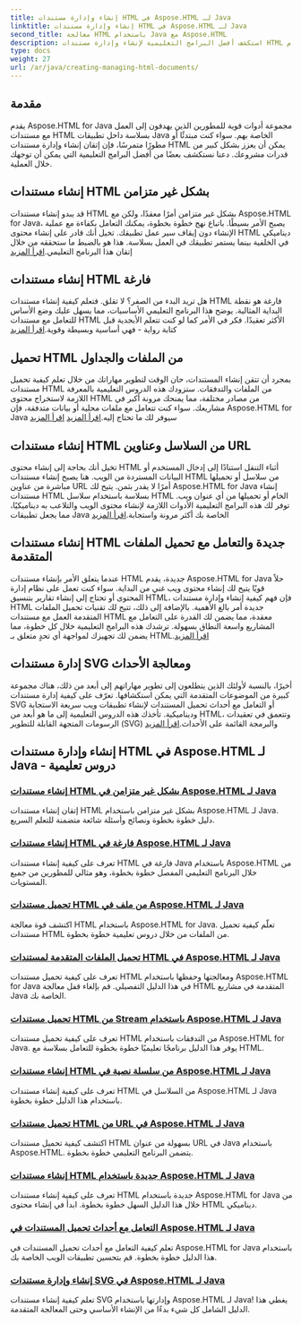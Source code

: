 ```yaml
---
title: إنشاء وإدارة مستندات HTML في Aspose.HTML لـ Java
linktitle: إنشاء وإدارة مستندات HTML في Aspose.HTML لـ Java
second_title: معالجة HTML باستخدام Java مع Aspose.HTML
description: استكشف أفضل البرامج التعليمية لإنشاء وإدارة مستندات HTML باستخدام Aspose.HTML لـ Java. مثالي لمطوري Java الذين يبحثون عن أدلة تفصيلية خطوة بخطوة.
type: docs
weight: 27
url: /ar/java/creating-managing-html-documents/
---
```

## مقدمة

يقدم Aspose.HTML for Java مجموعة أدوات قوية للمطورين الذين يهدفون إلى العمل مع مستندات HTML بسلاسة داخل تطبيقات Java الخاصة بهم. سواء كنت مبتدئًا أو مطورًا متمرسًا، فإن إتقان إنشاء وإدارة مستندات HTML يمكن أن يعزز بشكل كبير من قدرات مشروعك. دعنا نستكشف بعضًا من أفضل البرامج التعليمية التي يمكن أن توجهك خلال العملية.

## إنشاء مستندات HTML بشكل غير متزامن

 قد يبدو إنشاء مستندات HTML بشكل غير متزامن أمرًا معقدًا، ولكن مع Aspose.HTML for Java، يصبح الأمر بسيطًا. باتباع نهج خطوة بخطوة، يمكنك التعامل بكفاءة مع عملية الإنشاء دون إيقاف سير عمل تطبيقك. تخيل أنك قادر على إنشاء محتوى HTML ديناميكي في الخلفية بينما يستمر تطبيقك في العمل بسلاسة. هذا هو بالضبط ما ستحققه من خلال إتقان هذا البرنامج التعليمي.[اقرأ المزيد](./create-html-documents-async/)

## إنشاء مستندات HTML فارغة

هل تريد البدء من الصفر؟ لا تقلق. فتعلم كيفية إنشاء مستندات HTML فارغة هو نقطة البداية المثالية. يوضح هذا البرنامج التعليمي الأساسيات، مما يسهل عليك وضع الأساس للتعامل مع مستندات HTML الأكثر تعقيدًا. فكر في الأمر كما لو كنت تتعلم الأبجدية قبل كتابة رواية - فهي أساسية وبسيطة وقوية.[اقرأ المزيد](./create-empty-html-documents/)

## تحميل HTML من الملفات والجداول

 بمجرد أن تتقن إنشاء المستندات، حان الوقت لتطوير مهاراتك من خلال تعلم كيفية تحميل مستندات HTML من الملفات والتدفقات. ستزودك هذه الدروس التعليمية بالمعرفة اللازمة لاستخراج محتوى HTML من مصادر مختلفة، مما يمنحك مرونة أكبر في مشاريعك. سواء كنت تتعامل مع ملفات محلية أو بيانات متدفقة، فإن Aspose.HTML for Java سيوفر لك ما تحتاج إليه.[اقرأ المزيد](./load-html-documents-from-file/) [اقرأ المزيد](./load-html-documents-from-stream/)

## إنشاء مستندات HTML من السلاسل وعناوين URL

تخيل أنك بحاجة إلى إنشاء محتوى HTML أثناء التنقل استنادًا إلى إدخال المستخدم أو البيانات المستردة من الويب. هنا يصبح إنشاء مستندات HTML من سلاسل أو تحميلها مباشرة من عناوين URL أمرًا لا يقدر بثمن. يتيح لك Aspose.HTML for Java إنشاء مستندات HTML بسلاسة باستخدام سلاسل HTML الخام أو تحميلها من أي عنوان ويب. توفر لك هذه البرامج التعليمية الأدوات اللازمة لإنشاء محتوى الويب والتلاعب به ديناميكيًا، مما يجعل تطبيقات Java الخاصة بك أكثر مرونة واستجابة.[اقرأ المزيد](./create-html-documents-from-string/)

## إنشاء مستندات HTML جديدة والتعامل مع تحميل الملفات المتقدمة

عندما يتعلق الأمر بإنشاء مستندات HTML جديدة، يقدم Aspose.HTML for Java حلاً قويًا يتيح لك إنشاء محتوى ويب غني من البداية. سواء كنت تعمل على نظام إدارة المحتوى أو تحتاج إلى إنشاء تقارير بتنسيق HTML، فإن فهم كيفية إنشاء وإدارة مستندات HTML جديدة أمر بالغ الأهمية. بالإضافة إلى ذلك، تتيح لك تقنيات تحميل الملفات المتقدمة العمل مع مستندات HTML معقدة، مما يضمن لك القدرة على التعامل مع المشاريع واسعة النطاق بسهولة. ترشدك هذه البرامج التعليمية خلال كل خطوة، مما يضمن لك تجهيزك لمواجهة أي تحدٍ متعلق بـ HTML.[اقرأ المزيد](./generate-new-html-documents/)

## إدارة مستندات SVG ومعالجة الأحداث

 أخيرًا، بالنسبة لأولئك الذين يتطلعون إلى تطوير مهاراتهم إلى أبعد من ذلك، هناك مجموعة كبيرة من الموضوعات المتقدمة التي يمكن استكشافها. تعرّف على كيفية إدارة مستندات SVG أو التعامل مع أحداث تحميل المستندات لإنشاء تطبيقات ويب سريعة الاستجابة وديناميكية. تأخذك هذه الدروس التعليمية إلى ما هو أبعد من HTML، وتتعمق في تعقيدات الرسومات المتجهة القابلة للتطوير (SVG) والبرمجة القائمة على الأحداث.[اقرأ المزيد](./create-manage-svg-documents/)

## إنشاء وإدارة مستندات HTML في Aspose.HTML لـ Java - دروس تعليمية
### [إنشاء مستندات HTML بشكل غير متزامن في Aspose.HTML لـ Java](./create-html-documents-async/)
إتقان إنشاء مستندات HTML بشكل غير متزامن باستخدام Aspose.HTML لـ Java. دليل خطوة بخطوة ونصائح وأسئلة شائعة متضمنة للتعلم السريع.
### [إنشاء مستندات HTML فارغة في Aspose.HTML لـ Java](./create-empty-html-documents/)
تعرف على كيفية إنشاء مستندات HTML فارغة في Java باستخدام Aspose.HTML من خلال البرنامج التعليمي المفصل خطوة بخطوة، وهو مثالي للمطورين من جميع المستويات.
### [تحميل مستندات HTML من ملف في Aspose.HTML لـ Java](./load-html-documents-from-file/)
اكتشف قوة معالجة HTML باستخدام Aspose.HTML for Java. تعلّم كيفية تحميل مستندات HTML من الملفات من خلال دروس تعليمية خطوة بخطوة.
### [تحميل الملفات المتقدمة لمستندات HTML في Aspose.HTML لـ Java](./advanced-file-loading-html-documents/)
تعرف على كيفية تحميل مستندات HTML ومعالجتها وحفظها باستخدام Aspose.HTML for Java في هذا الدليل التفصيلي. قم بإلغاء قفل معالجة HTML المتقدمة في مشاريع Java الخاصة بك.
### [تحميل مستندات HTML من Stream باستخدام Aspose.HTML لـ Java](./load-html-documents-from-stream/)
تعرف على كيفية تحميل مستندات HTML من التدفقات باستخدام Aspose.HTML for Java. يوفر هذا الدليل برنامجًا تعليميًا خطوة بخطوة للتعامل بسلاسة مع HTML.
### [إنشاء مستندات HTML من سلسلة نصية في Aspose.HTML لـ Java](./create-html-documents-from-string/)
تعرف على كيفية إنشاء مستندات HTML من السلاسل في Aspose.HTML لـ Java باستخدام هذا الدليل خطوة بخطوة.
### [تحميل مستندات HTML من URL في Aspose.HTML لـ Java](./load-html-documents-from-url/)
اكتشف كيفية تحميل مستندات HTML بسهولة من عنوان URL في Java باستخدام Aspose.HTML. يتضمن البرنامج التعليمي خطوة بخطوة.
### [إنشاء مستندات HTML جديدة باستخدام Aspose.HTML لـ Java](./generate-new-html-documents/)
تعرف على كيفية إنشاء مستندات HTML جديدة باستخدام Aspose.HTML for Java من خلال هذا الدليل السهل خطوة بخطوة. ابدأ في إنشاء محتوى HTML ديناميكي.
### [التعامل مع أحداث تحميل المستندات في Aspose.HTML لـ Java](./handle-document-load-events/)
تعلم كيفية التعامل مع أحداث تحميل المستندات في Aspose.HTML for Java باستخدام هذا الدليل خطوة بخطوة. قم بتحسين تطبيقات الويب الخاصة بك.
### [إنشاء وإدارة مستندات SVG في Aspose.HTML لـ Java](./create-manage-svg-documents/)
تعلم كيفية إنشاء مستندات SVG وإدارتها باستخدام Aspose.HTML لـ Java! يغطي هذا الدليل الشامل كل شيء بدءًا من الإنشاء الأساسي وحتى المعالجة المتقدمة.